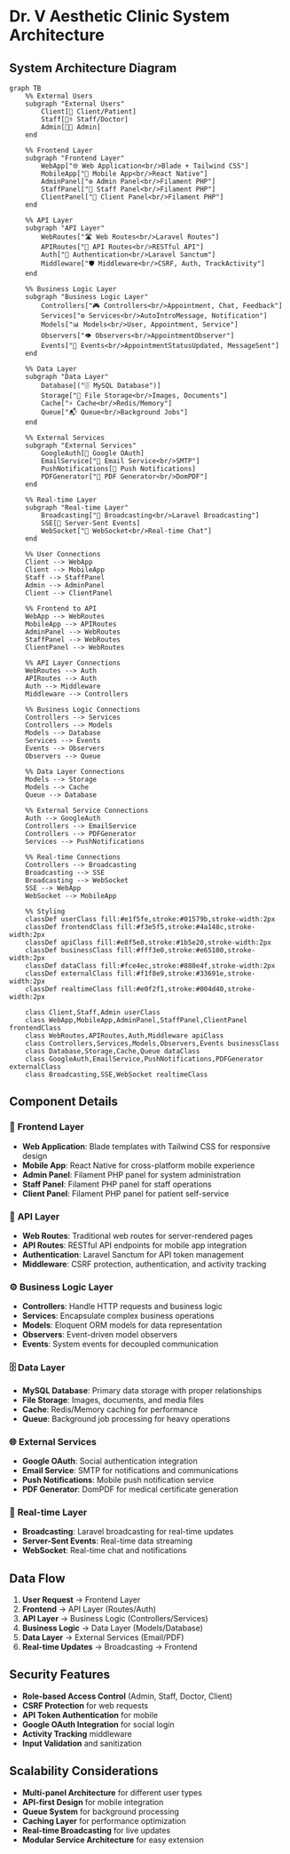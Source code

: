 # Dr. V Aesthetic Clinic System Architecture

## System Architecture Diagram

```mermaid
graph TB
    %% External Users
    subgraph "External Users"
        Client[👤 Client/Patient]
        Staff[👩‍⚕️ Staff/Doctor]
        Admin[👨‍💼 Admin]
    end

    %% Frontend Layer
    subgraph "Frontend Layer"
        WebApp["🌐 Web Application<br/>Blade + Tailwind CSS"]
        MobileApp["📱 Mobile App<br/>React Native"]
        AdminPanel["⚙️ Admin Panel<br/>Filament PHP"]
        StaffPanel["👥 Staff Panel<br/>Filament PHP"]
        ClientPanel["🤝 Client Panel<br/>Filament PHP"]
    end

    %% API Layer
    subgraph "API Layer"
        WebRoutes["🛣️ Web Routes<br/>Laravel Routes"]
        APIRoutes["🔌 API Routes<br/>RESTful API"]
        Auth["🔐 Authentication<br/>Laravel Sanctum"]
        Middleware["🛡️ Middleware<br/>CSRF, Auth, TrackActivity"]
    end

    %% Business Logic Layer
    subgraph "Business Logic Layer"
        Controllers["🎮 Controllers<br/>Appointment, Chat, Feedback"]
        Services["⚙️ Services<br/>AutoIntroMessage, Notification"]
        Models["📊 Models<br/>User, Appointment, Service"]
        Observers["👁️ Observers<br/>AppointmentObserver"]
        Events["📡 Events<br/>AppointmentStatusUpdated, MessageSent"]
    end

    %% Data Layer
    subgraph "Data Layer"
        Database[("🗄️ MySQL Database")]
        Storage["📁 File Storage<br/>Images, Documents"]
        Cache["⚡ Cache<br/>Redis/Memory"]
        Queue["📬 Queue<br/>Background Jobs"]
    end

    %% External Services
    subgraph "External Services"
        GoogleAuth[🔑 Google OAuth]
        EmailService["📧 Email Service<br/>SMTP"]
        PushNotifications[🔔 Push Notifications]
        PDFGenerator["📄 PDF Generator<br/>DomPDF"]
    end

    %% Real-time Layer
    subgraph "Real-time Layer"
        Broadcasting["📡 Broadcasting<br/>Laravel Broadcasting"]
        SSE[🔄 Server-Sent Events]
        WebSocket["🔌 WebSocket<br/>Real-time Chat"]
    end

    %% User Connections
    Client --> WebApp
    Client --> MobileApp
    Staff --> StaffPanel
    Admin --> AdminPanel
    Client --> ClientPanel

    %% Frontend to API
    WebApp --> WebRoutes
    MobileApp --> APIRoutes
    AdminPanel --> WebRoutes
    StaffPanel --> WebRoutes
    ClientPanel --> WebRoutes

    %% API Layer Connections
    WebRoutes --> Auth
    APIRoutes --> Auth
    Auth --> Middleware
    Middleware --> Controllers

    %% Business Logic Connections
    Controllers --> Services
    Controllers --> Models
    Models --> Database
    Services --> Events
    Events --> Observers
    Observers --> Queue

    %% Data Layer Connections
    Models --> Storage
    Models --> Cache
    Queue --> Database

    %% External Service Connections
    Auth --> GoogleAuth
    Controllers --> EmailService
    Controllers --> PDFGenerator
    Services --> PushNotifications

    %% Real-time Connections
    Controllers --> Broadcasting
    Broadcasting --> SSE
    Broadcasting --> WebSocket
    SSE --> WebApp
    WebSocket --> MobileApp

    %% Styling
    classDef userClass fill:#e1f5fe,stroke:#01579b,stroke-width:2px
    classDef frontendClass fill:#f3e5f5,stroke:#4a148c,stroke-width:2px
    classDef apiClass fill:#e8f5e8,stroke:#1b5e20,stroke-width:2px
    classDef businessClass fill:#fff3e0,stroke:#e65100,stroke-width:2px
    classDef dataClass fill:#fce4ec,stroke:#880e4f,stroke-width:2px
    classDef externalClass fill:#f1f8e9,stroke:#33691e,stroke-width:2px
    classDef realtimeClass fill:#e0f2f1,stroke:#004d40,stroke-width:2px

    class Client,Staff,Admin userClass
    class WebApp,MobileApp,AdminPanel,StaffPanel,ClientPanel frontendClass
    class WebRoutes,APIRoutes,Auth,Middleware apiClass
    class Controllers,Services,Models,Observers,Events businessClass
    class Database,Storage,Cache,Queue dataClass
    class GoogleAuth,EmailService,PushNotifications,PDFGenerator externalClass
    class Broadcasting,SSE,WebSocket realtimeClass
```

## Component Details

### 🎯 **Frontend Layer**
- **Web Application**: Blade templates with Tailwind CSS for responsive design
- **Mobile App**: React Native for cross-platform mobile experience
- **Admin Panel**: Filament PHP panel for system administration
- **Staff Panel**: Filament PHP panel for staff operations
- **Client Panel**: Filament PHP panel for patient self-service

### 🔌 **API Layer**
- **Web Routes**: Traditional web routes for server-rendered pages
- **API Routes**: RESTful API endpoints for mobile app integration
- **Authentication**: Laravel Sanctum for API token management
- **Middleware**: CSRF protection, authentication, and activity tracking

### ⚙️ **Business Logic Layer**
- **Controllers**: Handle HTTP requests and business logic
- **Services**: Encapsulate complex business operations
- **Models**: Eloquent ORM models for data representation
- **Observers**: Event-driven model observers
- **Events**: System events for decoupled communication

### 🗄️ **Data Layer**
- **MySQL Database**: Primary data storage with proper relationships
- **File Storage**: Images, documents, and media files
- **Cache**: Redis/Memory caching for performance
- **Queue**: Background job processing for heavy operations

### 🌐 **External Services**
- **Google OAuth**: Social authentication integration
- **Email Service**: SMTP for notifications and communications
- **Push Notifications**: Mobile push notification service
- **PDF Generator**: DomPDF for medical certificate generation

### 📡 **Real-time Layer**
- **Broadcasting**: Laravel broadcasting for real-time updates
- **Server-Sent Events**: Real-time data streaming
- **WebSocket**: Real-time chat and notifications

## Data Flow

1. **User Request** → Frontend Layer
2. **Frontend** → API Layer (Routes/Auth)
3. **API Layer** → Business Logic (Controllers/Services)
4. **Business Logic** → Data Layer (Models/Database)
5. **Data Layer** → External Services (Email/PDF)
6. **Real-time Updates** → Broadcasting → Frontend

## Security Features

- **Role-based Access Control** (Admin, Staff, Doctor, Client)
- **CSRF Protection** for web requests
- **API Token Authentication** for mobile
- **Google OAuth Integration** for social login
- **Activity Tracking** middleware
- **Input Validation** and sanitization

## Scalability Considerations

- **Multi-panel Architecture** for different user types
- **API-first Design** for mobile integration
- **Queue System** for background processing
- **Caching Layer** for performance optimization
- **Real-time Broadcasting** for live updates
- **Modular Service Architecture** for easy extension
